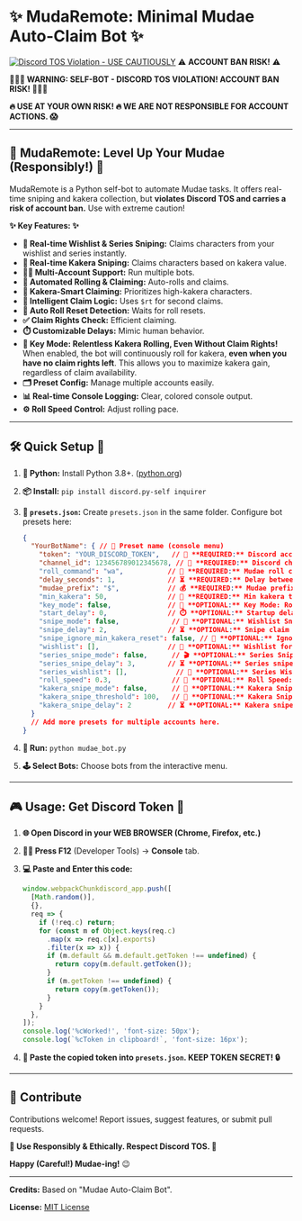 # ✨ MudaRemote: Minimal Mudae Auto-Claim Bot ✨

[![Discord TOS Violation - **USE CAUTIOUSLY**](https://img.shields.io/badge/Discord%20TOS-VIOLATION-red)](https://discord.com/terms) ⚠️ **ACCOUNT BAN RISK!** ⚠️

**🛑🛑🛑  WARNING: SELF-BOT - DISCORD TOS VIOLATION!  ACCOUNT BAN RISK! 🛑🛑🛑**

**🔥 USE AT YOUR OWN RISK! 🔥 WE ARE NOT RESPONSIBLE FOR ACCOUNT ACTIONS. 😱**

---

## 🚀  MudaRemote: Level Up Your Mudae (Responsibly!) 🚀

MudaRemote is a Python self-bot to automate Mudae tasks. It offers real-time sniping and kakera collection, but **violates Discord TOS and carries a risk of account ban.**  Use with extreme caution!

**✨ Key Features: ✨**

*   **🎯 Real-time Wishlist & Series Sniping:** Claims characters from your wishlist and series instantly.
*   **💎 Real-time Kakera Sniping:** Claims characters based on kakera value.
*   **👯‍♀️ Multi-Account Support:** Run multiple bots.
*   **🤖 Automated Rolling & Claiming:** Auto-rolls and claims.
*   **💎 Kakera-Smart Claiming:** Prioritizes high-kakera characters.
*   **🥇 Intelligent Claim Logic:** Uses `$rt` for second claims.
*   **🔄 Auto Roll Reset Detection:** Waits for roll resets.
*   **✅ Claim Rights Check:**  Efficient claiming.
*   **⏱️ Customizable Delays:** Mimic human behavior.
*   **🔑 Key Mode: Relentless Kakera Rolling, Even Without Claim Rights!** When enabled, the bot will continuously roll for kakera, **even when you have no claim rights left**.  This allows you to maximize kakera gain, regardless of claim availability.
*   **🗂️ Preset Config:**  Manage multiple accounts easily.
*   **📊 Real-time Console Logging:**  Clear, colored console output.
*   **⚙️ Roll Speed Control:** Adjust rolling pace.

---

## 🛠️ Quick Setup 💨

1.  **🐍 Python:** Install Python 3.8+. ([python.org](https://www.python.org/downloads/))
2.  **📦 Install:** `pip install discord.py-self inquirer`
3.  **📝 `presets.json`:** Create `presets.json` in the same folder. Configure bot presets here:

    ```json
    {
      "YourBotName": { // 🌟 Preset name (console menu)
        "token": "YOUR_DISCORD_TOKEN",   // 🔑 **REQUIRED:** Discord account token (get from browser, see Usage). **SECRET!**
        "channel_id": 123456789012345678, // 💬 **REQUIRED:** Discord channel ID (Developer Mode -> Copy ID).
        "roll_command": "wa",           // 🎲 **REQUIRED:** Mudae roll command (wa, wg, ha, hg, w, h).
        "delay_seconds": 1,             // ⏳ **REQUIRED:** Delay between actions (seconds, >0.8 for safety).
        "mudae_prefix": "$",            // 💰 **REQUIRED:** Mudae prefix ("$").
        "min_kakera": 50,               // 💎 **REQUIRED:** Min kakera to claim (0 for all).
        "key_mode": false,              // 🔑 **OPTIONAL:** Key Mode: Roll for kakera without claim rights. `true` to enable. Default: `false`.
        "start_delay": 0,               // ⏱️ **OPTIONAL:** Startup delay (seconds). Default: `0`.
        "snipe_mode": false,             // 🎯 **OPTIONAL:** Wishlist Snipe Mode. `true` to enable. Default: `false`.
        "snipe_delay": 2,               // ⏳ **OPTIONAL:** Snipe claim delay (seconds). Default: `2`.
        "snipe_ignore_min_kakera_reset": false, // 💎 **OPTIONAL:** Ignore `min_kakera` on claim reset (<1h). `true` to enable. Default: `false`.
        "wishlist": [],                 // 📝 **OPTIONAL:** Wishlist for sniping (character names). Example: `["Nezuko Kamado", "Rem"]`.
        "series_snipe_mode": false,      // 🎬 **OPTIONAL:** Series Snipe Mode. `true` to enable. Default: `false`.
        "series_snipe_delay": 3,        // ⏳ **OPTIONAL:** Series snipe claim delay (seconds). Default: `3`.
        "series_wishlist": [],            // 📝 **OPTIONAL:** Series Wishlist for sniping (series keywords). Example: `["Demon Slayer", "Re:Zero"]`.
        "roll_speed": 0.3,               // 💨 **OPTIONAL:** Roll Speed: Delay between rolls (seconds). Lower = faster. Default: `0.3`.
        "kakera_snipe_mode": false,      // 💎 **OPTIONAL:** Kakera Snipe Mode. `true` to enable. Default: `false`.
        "kakera_snipe_threshold": 100,   // 💎 **OPTIONAL:** Kakera Snipe Threshold: Min kakera value. Default: `100`.
        "kakera_snipe_delay": 2         // ⏳ **OPTIONAL:** Kakera snipe claim delay (seconds). Default: `2`.
      }
      // Add more presets for multiple accounts here.
    }
    ```

4.  **🚀 Run:** `python mudae_bot.py`
5.  **🕹️ Select Bots:** Choose bots from the interactive menu.

---

## 🎮 Usage: Get Discord Token 🔑

1.  **🌐 Open Discord in your WEB BROWSER (Chrome, Firefox, etc.)**
2.  **👨‍💻 Press F12** (Developer Tools) -> **Console** tab.
3.  **💻 Paste and Enter this code:**

    ```javascript
    window.webpackChunkdiscord_app.push([
      [Math.random()],
      {},
      req => {
        if (!req.c) return;
        for (const m of Object.keys(req.c)
          .map(x => req.c[x].exports)
          .filter(x => x)) {
          if (m.default && m.default.getToken !== undefined) {
            return copy(m.default.getToken());
          }
          if (m.getToken !== undefined) {
            return copy(m.getToken());
          }
        }
      },
    ]);
    console.log('%cWorked!', 'font-size: 50px');
    console.log(`%cToken in clipboard!`, 'font-size: 16px');
    ```
4.  **📝 Paste the copied token into `presets.json`.  KEEP TOKEN SECRET! 🔒**

---

## 🤝 Contribute

Contributions welcome! Report issues, suggest features, or submit pull requests.

**🙏 Use Responsibly & Ethically. Respect Discord TOS. 🙏**

**Happy (Careful!) Mudae-ing!** 😉

---

**Credits:** Based on "Mudae Auto-Claim Bot".

**License:** [MIT License](LICENSE)
